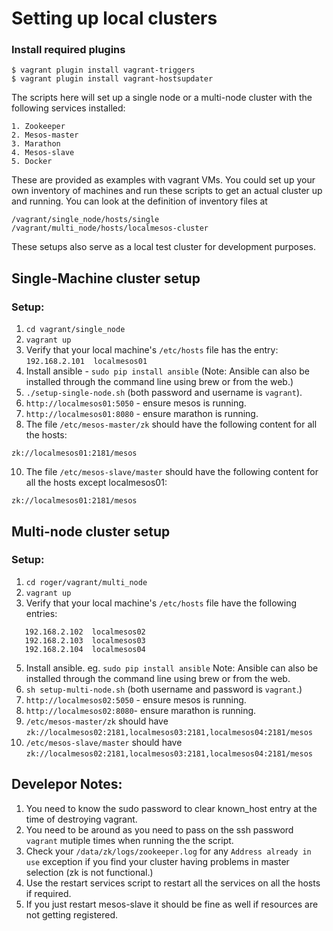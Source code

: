# Setting up local clusters
### Install required plugins
```
$ vagrant plugin install vagrant-triggers
$ vagrant plugin install vagrant-hostsupdater
```

The scripts here will set up a single node or a multi-node cluster with the following services installed:
```
1. Zookeeper
2. Mesos-master
3. Marathon
4. Mesos-slave
5. Docker
```
These are provided as examples with vagrant VMs. You could set up your own inventory of machines and run these scripts to get an actual cluster up and running. You can look at the definition of inventory files at
```
/vagrant/single_node/hosts/single
/vagrant/multi_node/hosts/localmesos-cluster
```

These setups also serve as a local test cluster for development purposes.

## Single-Machine cluster setup

### Setup:
1. `cd vagrant/single_node`
2. `vagrant up`
3. Verify that your local machine's `/etc/hosts` file has the entry: `192.168.2.101  localmesos01`
4. Install ansible - `sudo pip install ansible` (Note: Ansible can also be installed through the command line using brew or from the web.)
6. `./setup-single-node.sh` (both password and username is `vagrant`).
7. `http://localmesos01:5050` - ensure mesos is running.
8. `http://localmesos01:8080` - ensure marathon is running.
9. The file `/etc/mesos-master/zk` should have the following content for all the hosts:
```
zk://localmesos01:2181/mesos
```
10. The file `/etc/mesos-slave/master` should have the following content for all the hosts except localmesos01:
```
zk://localmesos01:2181/mesos
```

## Multi-node cluster setup

### Setup:
1. `cd roger/vagrant/multi_node`
2. `vagrant up`
3. Verify that your local machine's `/etc/hosts` file have the following entries:
```
   192.168.2.102  localmesos02
   192.168.2.103  localmesos03
   192.168.2.104  localmesos04
```
5. Install ansible. eg. `sudo pip install ansible` Note: Ansible can also be installed through the command line using brew or from the web.
6. `sh setup-multi-node.sh` (both username and password is `vagrant`.)
7. `http://localmesos02:5050` - ensure mesos is running.
8. `http://localmesos02:8080`- ensure marathon is running.
9. `/etc/mesos-master/zk` should have
```zk://localmesos02:2181,localmesos03:2181,localmesos04:2181/mesos```
10. `/etc/mesos-slave/master` should have
```zk://localmesos02:2181,localmesos03:2181,localmesos04:2181/mesos```

## Develepor Notes:
1. You need to know the sudo password to clear known_host entry at the time of destroying vagrant.
2. You need to be around as you need to pass on the ssh password `vagrant` mutiple times when running the the script.
3. Check your `/data/zk/logs/zookeeper.log` for any `Address already in use` exception if you find your cluster having problems in master selection (zk is not functional.)
4. Use the restart services script to restart all the services on all the hosts if required.
5. If you just restart mesos-slave it should be fine as well if resources are not getting registered.
